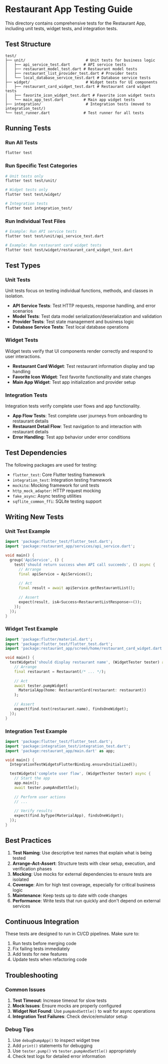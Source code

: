 # Restaurant App Testing Guide

This directory contains comprehensive tests for the Restaurant App, including unit tests, widget tests, and integration tests.

## Test Structure

```
test/
├── unit/                           # Unit tests for business logic
│   ├── api_service_test.dart      # API service tests
│   ├── restaurant_model_test.dart # Restaurant model tests
│   ├── restaurant_list_provider_test.dart # Provider tests
│   └── local_database_service_test.dart # Database service tests
├── widget/                         # Widget tests for UI components
│   ├── restaurant_card_widget_test.dart # Restaurant card widget tests
│   ├── favorite_icon_widget_test.dart # Favorite icon widget tests
│   └── main_app_test.dart         # Main app widget tests
├── integration/                    # Integration tests (moved to integration_test/)
└── test_runner.dart               # Test runner for all tests
```

## Running Tests

### Run All Tests
```bash
flutter test
```

### Run Specific Test Categories
```bash
# Unit tests only
flutter test test/unit/

# Widget tests only
flutter test test/widget/

# Integration tests
flutter test integration_test/
```

### Run Individual Test Files
```bash
# Example: Run API service tests
flutter test test/unit/api_service_test.dart

# Example: Run restaurant card widget tests
flutter test test/widget/restaurant_card_widget_test.dart
```

## Test Types

### Unit Tests
Unit tests focus on testing individual functions, methods, and classes in isolation.

- **API Service Tests**: Test HTTP requests, response handling, and error scenarios
- **Model Tests**: Test data model serialization/deserialization and validation
- **Provider Tests**: Test state management and business logic
- **Database Service Tests**: Test local database operations

### Widget Tests
Widget tests verify that UI components render correctly and respond to user interactions.

- **Restaurant Card Widget**: Test restaurant information display and tap handling
- **Favorite Icon Widget**: Test favorite functionality and state changes
- **Main App Widget**: Test app initialization and provider setup

### Integration Tests
Integration tests verify complete user flows and app functionality.

- **App Flow Tests**: Test complete user journeys from onboarding to restaurant details
- **Restaurant Detail Flow**: Test navigation to and interaction with restaurant details
- **Error Handling**: Test app behavior under error conditions

## Test Dependencies

The following packages are used for testing:

- `flutter_test`: Core Flutter testing framework
- `integration_test`: Integration testing framework
- `mockito`: Mocking framework for unit tests
- `http_mock_adapter`: HTTP request mocking
- `fake_async`: Async testing utilities
- `sqflite_common_ffi`: SQLite testing support

## Writing New Tests

### Unit Test Example
```dart
import 'package:flutter_test/flutter_test.dart';
import 'package:restaurant_app/services/api_service.dart';

void main() {
  group('ApiService', () {
    test('should return success when API call succeeds', () async {
      // Arrange
      final apiService = ApiServices();
      
      // Act
      final result = await apiService.getRestaurantList();
      
      // Assert
      expect(result, isA<Success<RestaurantListResponse>>());
    });
  });
}
```

### Widget Test Example
```dart
import 'package:flutter/material.dart';
import 'package:flutter_test/flutter_test.dart';
import 'package:restaurant_app/screen/home/restaurant_card_widget.dart';

void main() {
  testWidgets('should display restaurant name', (WidgetTester tester) async {
    // Arrange
    final restaurant = Restaurant(/* ... */);
    
    // Act
    await tester.pumpWidget(
      MaterialApp(home: RestaurantCard(restaurant: restaurant))
    );
    
    // Assert
    expect(find.text(restaurant.name), findsOneWidget);
  });
}
```

### Integration Test Example
```dart
import 'package:flutter_test/flutter_test.dart';
import 'package:integration_test/integration_test.dart';
import 'package:restaurant_app/main.dart' as app;

void main() {
  IntegrationTestWidgetsFlutterBinding.ensureInitialized();

  testWidgets('complete user flow', (WidgetTester tester) async {
    // Start the app
    app.main();
    await tester.pumpAndSettle();
    
    // Perform user actions
    // ...
    
    // Verify results
    expect(find.byType(MaterialApp), findsOneWidget);
  });
}
```

## Best Practices

1. **Test Naming**: Use descriptive test names that explain what is being tested
2. **Arrange-Act-Assert**: Structure tests with clear setup, execution, and verification phases
3. **Mocking**: Use mocks for external dependencies to ensure tests are isolated
4. **Coverage**: Aim for high test coverage, especially for critical business logic
5. **Maintenance**: Keep tests up to date with code changes
6. **Performance**: Write tests that run quickly and don't depend on external services

## Continuous Integration

These tests are designed to run in CI/CD pipelines. Make sure to:

1. Run tests before merging code
2. Fix failing tests immediately
3. Add tests for new features
4. Update tests when refactoring code

## Troubleshooting

### Common Issues

1. **Test Timeout**: Increase timeout for slow tests
2. **Mock Issues**: Ensure mocks are properly configured
3. **Widget Not Found**: Use `pumpAndSettle()` to wait for async operations
4. **Integration Test Failures**: Check device/emulator setup

### Debug Tips

1. Use `debugDumpApp()` to inspect widget tree
2. Add `print()` statements for debugging
3. Use `tester.pump()` vs `tester.pumpAndSettle()` appropriately
4. Check test logs for detailed error information
